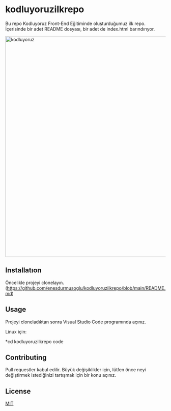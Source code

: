 # kodluyoruzilkrepo

Bu repo Kodluyoruz Front-End Eğitiminde oluşturduğumuz ilk repo. İçerisinde bir adet README dosyası, bir adet de index.html barındırıyor.

<img width="693" alt="kodluyoruz" src="https://user-images.githubusercontent.com/73403774/210182327-c0754307-0c2c-4e90-8603-168c611f74c0.png">



## Installatıon
Öncelikle projeyi clonelayın. (https://github.com/enesdurmusoglu/kodluyoruzilkrepo/blob/main/README.md)

## Usage
Projeyi cloneladıktan sonra Visual Studio Code programında açınız.

Linux için:


*cd kodluyoruzilkrepo
code 



## Contributing
Pull requestler kabul edilir. Büyük değişiklikler için, lütfen önce neyi değiştirmek istediğinizi tartışmak için bir konu açınız.

## License

[MIT](https://choosealicense.com/licenses/mit/ )





